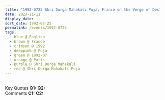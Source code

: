 ```yaml
---
title: "1992-0725 Śhrī Durgā Mahākālī Pūjā, France on the Verge of Destruction, Paris, France"
date: 2023-11-11
display_date: 
sort_date: 1992-07-25
permalink: /events/1992-0725
tags:
  - blue @ English
  - brown @ France
  - crimson @ 1992
  - deeppink @ Puja
  - green @ 1992-07
  - orange @ Paris
  - purple @ Shri Durga Mahakali
  - red @ Shri Durga Mahakali Puja
---
```


<br>

<wave-list>
  <list-title color="DarkSeaGreen" width="55">Key Quotes</list-title>
  <list-item color="BlanchedAlmond" width="280"><b>Q1:</b> <i></i></list-item>
  <list-item color="Lavender" width="280"><b>Q2:</b> <i></i></list-item>
</wave-list>

<br>

<wave-list>
  <list-title color="DarkSeaGreen" width="55">Comments</list-title>
  <list-item color="BlanchedAlmond" width="280"><b>C1:</b> <i></i></list-item>
  <list-item color="Lavender" width="280"><b>C2:</b> <i></i></list-item>
</wave-list>
